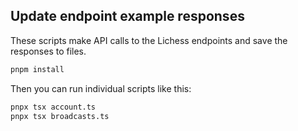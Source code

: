 ## Update endpoint example responses

These scripts make API calls to the Lichess endpoints and save the responses to files.

```bash
pnpm install
```

Then you can run individual scripts like this:

```bash
pnpx tsx account.ts
pnpx tsx broadcasts.ts
```
